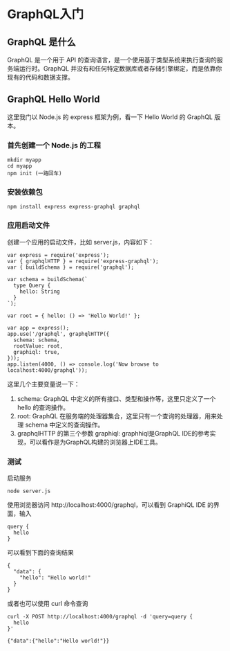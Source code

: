 # GraphQL入门

## GraphQL 是什么

GraphQL 是一个用于 API 的查询语言，是一个使用基于类型系统来执行查询的服务端运行时。GraphQL 并没有和任何特定数据库或者存储引擎绑定，而是依靠你现有的代码和数据支撑。

## GraphQL Hello World

这里我门以 Node.js 的 express 框架为例，看一下 Hello World 的 GraphQL 版本。

### 首先创建一个 Node.js 的工程

``` shell
mkdir myapp
cd myapp
npm init (一路回车)
```

### 安装依赖包

``` shell
npm install express express-graphql graphql
```

### 应用启动文件

创建一个应用的启动文件，比如 server.js，内容如下：

``` shell
var express = require('express');
var { graphqlHTTP } = require('express-graphql');
var { buildSchema } = require('graphql');
 
var schema = buildSchema(`
  type Query {
    hello: String
  }
`);

var root = { hello: () => 'Hello World!' };
 
var app = express();
app.use('/graphql', graphqlHTTP({
  schema: schema,
  rootValue: root,
  graphiql: true,
}));
app.listen(4000, () => console.log('Now browse to localhost:4000/graphql'));
```

这里几个主要变量说一下：

1. schema: GraphQL 中定义的所有接口、类型和操作等，这里只定义了一个 hello 的查询操作。
2. root: GraphQL 在服务端的处理器集合，这里只有一个查询的处理器，用来处理 schema 中定义的查询操作。
3. graphqlHTTP 的第三个参数 graphiql: graphhiql是GraphQL IDE的参考实现，可以看作是为GraphQL构建的浏览器上IDE工具。

### 测试

启动服务

``` shell
node server.js
```

使用浏览器访问 http://localhost:4000/graphql，可以看到 GraphiQL IDE 的界面，输入

``` shell
query {
  hello
}
```

可以看到下面的查询结果

``` shell
{
  "data": {
    "hello": "Hello world!"
  }
}
```

或者也可以使用 curl 命令查询

``` shell
curl -X POST http://localhost:4000/graphql -d 'query=query {
  hello
}'

{"data":{"hello":"Hello world!"}}
```
